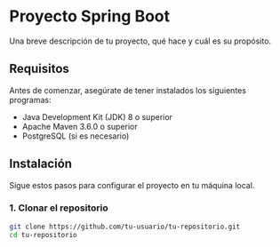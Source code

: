 # Proyecto Spring Boot

Una breve descripción de tu proyecto, qué hace y cuál es su propósito.

## Requisitos

Antes de comenzar, asegúrate de tener instalados los siguientes programas:

- Java Development Kit (JDK) 8 o superior
- Apache Maven 3.6.0 o superior
- PostgreSQL (si es necesario)

## Instalación

Sigue estos pasos para configurar el proyecto en tu máquina local.

### 1. Clonar el repositorio

```sh
git clone https://github.com/tu-usuario/tu-repositorio.git
cd tu-repositorio

